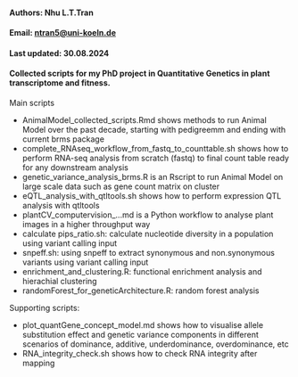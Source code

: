 #### Authors: Nhu L.T.Tran
#### Email: ntran5@uni-koeln.de
#### Last updated: 30.08.2024

#### Collected scripts for my PhD project in Quantitative Genetics in plant transcriptome and fitness. 

Main scripts
- AnimalModel_collected_scripts.Rmd shows methods to run Animal Model over the past decade, starting with pedigreemm and ending with current brms package
- complete_RNAseq_workflow_from_fastq_to_counttable.sh shows how to perform RNA-seq analysis from scratch (fastq) to final count table ready for any downstream analysis
- genetic_variance_analysis_brms.R is an Rscript to run Animal Model on large scale data such as gene count matrix on cluster
- eQTL_analysis_with_qtltools.sh shows how to perform expression QTL analysis with qtltools
- plantCV_computervision_...md is a Python workflow to analyse plant images in a higher throughput way
- calculate pips_ratio.sh: calculate nucleotide diversity in a population using variant calling input
- snpeff.sh: using snpeff to extract synonymous and non.synonymous variants using variant calling input
- enrichment_and_clustering.R: functional enrichment analysis and hierachial clustering
- randomForest_for_geneticArchitecture.R: random forest analysis


Supporting scripts:
- plot_quantGene_concept_model.md shows how to visualise allele substitution effect and genetic variance components in different scenarios of dominance, additive, underdominance, overdominance, etc
- RNA_integrity_check.sh shows how to check RNA integrity after mapping
